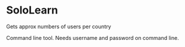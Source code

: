 # SoloLearn
Gets approx numbers of users per country

Command line tool. Needs username and password on command line.
